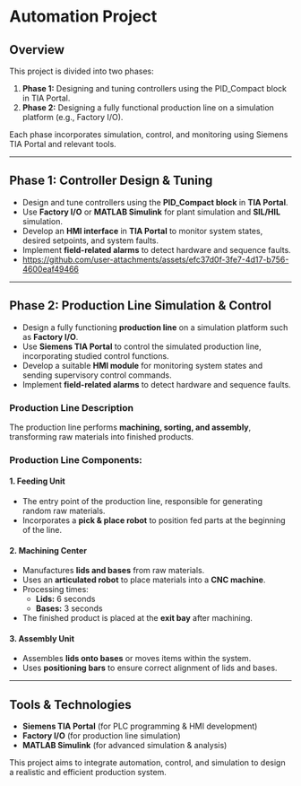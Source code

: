 # Automation Project  

## Overview  
This project is divided into two phases:  

1. **Phase 1:** Designing and tuning controllers using the PID_Compact block in TIA Portal.  
2. **Phase 2:** Designing a fully functional production line on a simulation platform (e.g., Factory I/O).  

Each phase incorporates simulation, control, and monitoring using Siemens TIA Portal and relevant tools.  

---

## **Phase 1: Controller Design & Tuning**  
- Design and tune controllers using the **PID_Compact block** in **TIA Portal**.  
- Use **Factory I/O** or **MATLAB Simulink** for plant simulation and **SIL/HIL** simulation.  
- Develop an **HMI interface** in **TIA Portal** to monitor system states, desired setpoints, and system faults.  
- Implement **field-related alarms** to detect hardware and sequence faults.
- https://github.com/user-attachments/assets/efc37d0f-3fe7-4d17-b756-4600eaf49466

---

## **Phase 2: Production Line Simulation & Control**  
- Design a fully functioning **production line** on a simulation platform such as **Factory I/O**.  
- Use **Siemens TIA Portal** to control the simulated production line, incorporating studied control functions.  
- Develop a suitable **HMI module** for monitoring system states and sending supervisory control commands.  
- Implement **field-related alarms** to detect hardware and sequence faults.  

### **Production Line Description**  
The production line performs **machining, sorting, and assembly**, transforming raw materials into finished products.  

### **Production Line Components:**  

#### **1. Feeding Unit**  
- The entry point of the production line, responsible for generating random raw materials.  
- Incorporates a **pick & place robot** to position fed parts at the beginning of the line.  

#### **2. Machining Center**  
- Manufactures **lids and bases** from raw materials.  
- Uses an **articulated robot** to place materials into a **CNC machine**.  
- Processing times:  
  - **Lids:** 6 seconds  
  - **Bases:** 3 seconds  
- The finished product is placed at the **exit bay** after machining.  

#### **3. Assembly Unit**  
- Assembles **lids onto bases** or moves items within the system.  
- Uses **positioning bars** to ensure correct alignment of lids and bases.  

---

## **Tools & Technologies**  
- **Siemens TIA Portal** (for PLC programming & HMI development)  
- **Factory I/O** (for production line simulation)  
- **MATLAB Simulink** (for advanced simulation & analysis)  

This project aims to integrate automation, control, and simulation to design a realistic and efficient production system.  

